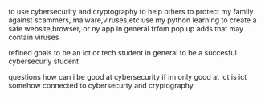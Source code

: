 to use cybersecurity and cryptography to help others
to protect my family against scammers, malware,viruses,etc
use my python learning to create a safe website,browser, or ny app in general frfom pop up adds that may contain viruses

refined goals
to be an ict or tech student in general
to be a succesful cybersecuriy student 

questions
how can i be good at cybersecurity if im only good at ict
is ict somehow connected to cybersecurty and cryptography
